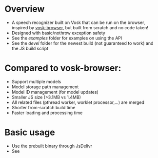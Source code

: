 # Overview
- A speech recognizer built on Vosk that can be run on the browser, inspired by [vosk-browser](https://github.com/ccoreilly/vosk-browser), but built from scratch and no code taken!
- Designed with basic/nothrow exception safety
- See the *examples* folder for examples on using the API 
- See the *devel* folder for the newest build (not guaranteed to work) and the JS build script

# Compared to vosk-browser:
- Support multiple models
- Model storage path management
- Model ID management (for model updates)
- Smaller JS size (>3.1MB vs 1.4MB)
- All related files (pthread worker, worklet processor,...) are merged
- Shorter from-scratch build time
- Faster loading and processing time

# Basic usage
- Use the prebuilt binary through JsDelivr
- See 

